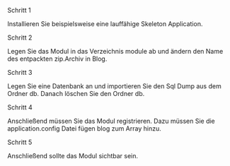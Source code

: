 Schritt 1

Installieren Sie beispielsweise eine lauffähige Skeleton Application.

Schritt 2

Legen Sie das Modul in das Verzeichnis module ab und ändern den Name des entpackten zip.Archiv in Blog.

Schritt 3

Legen Sie eine Datenbank an und importieren Sie den Sql Dump aus dem Ordner db. Danach löschen Sie den Ordner db.

Schritt 4

Anschließend müssen Sie das Modul registrieren. Dazu müssen Sie die application.config Datei fügen blog zum Array hinzu.

Schritt 5

Anschließend sollte das Modul sichtbar sein.
